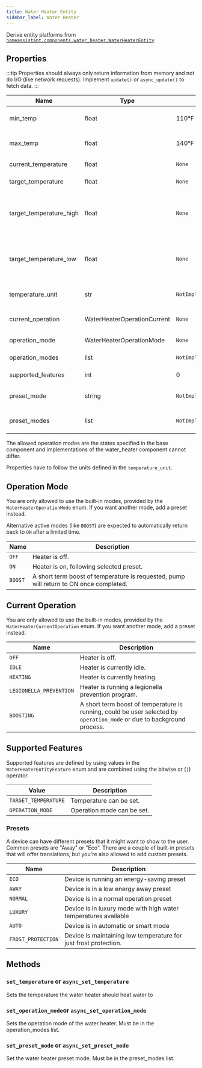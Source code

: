```yaml
---
title: Water Heater Entity
sidebar_label: Water Heater
---
```


Derive entity platforms from [`homeassistant.components.water_heater.WaterHeaterEntity`](https://github.com/home-assistant/home-assistant/blob/master/homeassistant/components/water_heater/__init__.py)

## Properties

:::tip
Properties should always only return information from memory and not do I/O (like network requests). Implement `update()` or `async_update()` to fetch data.
:::

| Name                    | Type                        | Default                 | Description                                                                                           |
| ----------------------- | --------------------------- | ----------------------- | ----------------------------------------------------------------------------------------------------- |
| min_temp                | float                       | 110°F                   | The minimum temperature that can be set.                                                              |
| max_temp                | float                       | 140°F                   | The maximum temperature that can be set.                                                              |
| current_temperature     | float                       | `None`                  | The current temperature.                                                                              |
| target_temperature      | float                       | `None`                  | The temperature we are trying to reach.                                                               |
| target_temperature_high | float                       | `None`                  | Upper bound of the temperature we are trying to reach. `target_temperature` should be None when used. |
| target_temperature_low  | float                       | `None`                  | Lower bound of the temperature we are trying to reach. `target_temperature` should be None when used. |
| temperature_unit        | str                         | `NotImplementedError`   | One of `TEMP_CELSIUS`, `TEMP_FAHRENHEIT`, or `TEMP_KELVIN`.                                           |
| current_operation       | WaterHeaterOperationCurrent | `None`                  | The current operation performed.                                                                      |
| operation_mode          | WaterHeaterOperationMode    | `None`                  | Currently wanted operation mode.                                                                      |
| operation_modes         | list                        | `NotImplementedError()` | Available operation modes.                                                                            |
| supported_features      | int                         | 0                       | List of supported features.                                                                           |
| preset_mode             | string                      | `NotImplementedError()` | The current selected preset. Requires `SUPPORT_PRESET_MODE`.                                          |
| preset_modes            | list                        | `NotImplementedError()` | The available presets. Requires `SUPPORT_PRESET_MODE`.                                                |

The allowed operation modes are the states specified in the base component and implementations of the water_heater component cannot differ.

Properties have to follow the units defined in the `temperature_unit`.

## Operation Mode

You are only allowed to use the built-in modes, provided by the `WaterHeaterOperationMode`
enum. If you want another mode, add a preset instead.

Alternative active modes (like `BOOST`) are expected to automatically return back to `ON` after a limited time.

| Name    | Description                                                                            |
| ------- | -------------------------------------------------------------------------------------- |
| `OFF`   | Heater is off.                                                                         |
| `ON`    | Heater is on, following selected preset.                                               |
| `BOOST` | A short term boost of temperature is requested, pump will return to ON once completed. |

## Current Operation

You are only allowed to use the built-in modes, provided by the `WaterHeaterCurrentOperation`
enum. If you want another mode, add a preset instead.

| Name                    | Description                                                                                                             |
| ----------------------- | ----------------------------------------------------------------------------------------------------------------------- |
| `OFF`                   | Heater is off.                                                                                                          |
| `IDLE`                  | Heater is currently idle.                                                                                               |
| `HEATING`               | Heater is currently heating.                                                                                               |
| `LEGIONELLA_PREVENTION` | Heater is running a legionella prevention program.                                                                      |
| `BOOSTING`              | A short term boost of temperature is running, could  be user selected by `operation_mode` or due to background process. |

## Supported Features

Supported features are defined by using values in the `WaterHeaterEntityFeature` enum
and are combined using the bitwise or (`|`) operator.

| Value                | Description               |
| -------------------- | ------------------------- |
| `TARGET_TEMPERATURE` | Temperature can be set.    |
| `OPERATION_MODE`     | Operation mode can be set. |

### Presets

A device can have different presets that it might want to show to the user. Common presets are "Away" or "Eco". There are a couple of built-in presets that will offer translations, but you're also allowed to add custom presets.

| Name               | Description                                                      |
| ------------------ | ---------------------------------------------------------------- |
| `ECO`              | Device is running an energy-saving preset                        |
| `AWAY`             | Device is in a low energy away preset                            |
| `NORMAL`           | Device is in a normal operation preset                           |
| `LUXURY`           | Device is in luxury mode with high water temperatures available  |
| `AUTO`             | Device is in automatic or smart mode                             |
| `FROST_PROTECTION` | Device is maintaining low temperature for just frost protection. |


## Methods

### `set_temperature` or `async_set_temperature`

Sets the temperature the water heater should heat water to

### `set_operation_mode`or `async_set_operation_mode`

Sets the operation mode of the water heater. Must be in the operation_modes list.

### `set_preset_mode` or `async_set_preset_mode`

Set the water heater preset mode. Must be in the preset_modes list.
